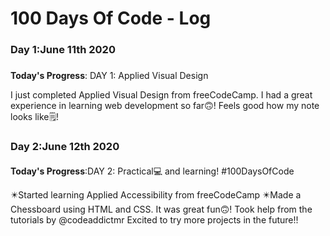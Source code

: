 # 100 Days Of Code - Log

### Day 1:June 11th 2020
##### 

**Today's Progress**: DAY 1: Applied Visual Design

I just completed Applied Visual Design from freeCodeCamp.
I had a great experience in learning web development so far🙃!
Feels good how my note looks like🗒️!

### Day 2:June 12th 2020
####
**Today's Progress**:DAY 2: Practical💻 and learning! #100DaysOfCode 
 
✴️Started learning Applied Accessibility from freeCodeCamp 
✴️Made a Chessboard using HTML and CSS.
      It was great fun🙃! Took help from the tutorials by @codeaddictmr 
Excited to try more projects in the future!!
 
